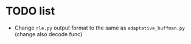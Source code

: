 # TODO list

- Change `rle.py` output format to the same as `adaptative_huffman.py` 
(change also decode func)
